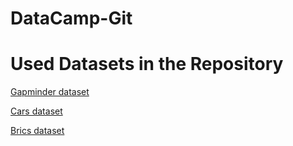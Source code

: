 # DataCamp-Git


# Used Datasets in the Repository
[Gapminder dataset](gapminder.csv.ext)

[Cars dataset](car.csv.ext)

[Brics dataset](brics.csv.ext)
